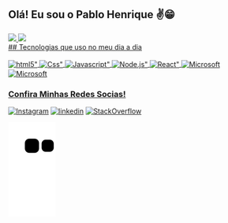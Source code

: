 ## Olá! Eu sou o Pablo Henrique ✌️😁

 <div>
   <a href="https://github.com/PabloXI">
   <img height="180em" src="https://github-readme-stats.vercel.app/api?username=PabloXI&show_icons=true&theme=tokyonight&include_all_commits=true&count_private=true"/>
   <img height="180em" src="https://github-readme-stats.vercel.app/api/top-langs/?username=PabloXI&layout=compact&langs_count=6&theme=tokyonight"/>
<br>
    ## Tecnologias que uso no meu dia a dia
<div style="display: inline_block"><br/>
<img align="center" alt=html5" src="https://img.shields.io/badge/HTML5-E34F26?style=for-the-badge&logo=html5&logoColor=white"> 
<img align="center" alt=Css" src="https://img.shields.io/badge/CSS3-1572B6?style=for-the-badge&logo=css3&logoColor=white"> 
<img align="center" alt=Javascript" src="https://img.shields.io/badge/JavaScript-323330?style=for-the-badge&logo=javascript&logoColor=F7DF1E">
<img align="center" alt=Node.js" src="https://img.shields.io/badge/Node.js-43853D?style=for-the-badge&logo=node.js&logoColor=white">
<img align="center" alt=React" src="https://img.shields.io/badge/React-20232A?style=for-the-badge&logo=react&logoColor=61DAFB">
<img align="center" alt=Microsoft Azure" src="https://img.shields.io/badge/Microsoft_Azure-0089D6?style=for-the-badge&logo=microsoft-azure&logoColor=white">
<img align="center" alt=Microsoft Azure" src="https://img.shields.io/badge/TypeScript-007ACC?style=for-the-badge&logo=typescript&logoColor=white">
 <br>
 
  ### Confira Minhas Redes Socias!
 
<div> 
 
[![Instagram](https://img.shields.io/badge/Instagram-E4405F?style=for-the-badge&logo=instagram&logoColor=white)](https://www.instagram.com/pablohsouzaa/?hl=pt-br)
[![linkedin](https://img.shields.io/badge/LinkedIn-0077B5?style=for-the-badge&logo=linkedin&logoColor=white)](www.linkedin.com/in/pablo-henrique-xl10)
[![StackOverflow](https://img.shields.io/badge/Stack_Overflow-FE7A16?style=for-the-badge&logo=stack-overflow&logoColor=white)](https://stackoverflow.com/users/29030924/pablo-henrique)
  
  ![Snake animation](https://github.com/PabloXI/PabloXI/blob/output/github-contribution-grid-snake.svg)

</div>
